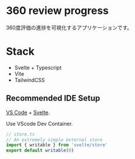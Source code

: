 # 360 review progress

360度評価の進捗を可視化するアプリケーションです。

# Stack
- Svelte + Typescript
- Vite
- TailwindCSS



## Recommended IDE Setup

[VS Code](https://code.visualstudio.com/) + [Svelte](https://marketplace.visualstudio.com/items?itemName=svelte.svelte-vscode).

Use VScode Dev Container.



```ts
// store.ts
// An extremely simple external store
import { writable } from 'svelte/store'
export default writable(0)
```
